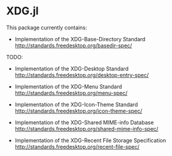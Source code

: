 # XDG.jl

This package currently contains:

- Implementation of the XDG-Base-Directory Standard
  http://standards.freedesktop.org/basedir-spec/

TODO:

- Implementation of the XDG-Desktop Standard
  http://standards.freedesktop.org/desktop-entry-spec/

- Implementation of the XDG-Menu Standard
  http://standards.freedesktop.org/menu-spec/

- Implementation of the XDG-Icon-Theme Standard
  http://standards.freedesktop.org/icon-theme-spec/

- Implementation of the XDG-Shared MIME-info Database
  http://standards.freedesktop.org/shared-mime-info-spec/

- Implementation of the XDG-Recent File Storage Specification
  http://standards.freedesktop.org/recent-file-spec/
